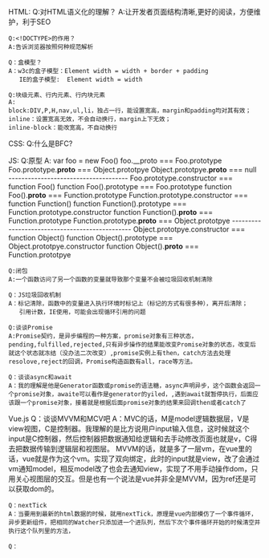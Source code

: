 HTML:
    Q:对HTML语义化的理解？
    A:让开发者页面结构清晰,更好的阅读，方便维护，利于SEO

    Q:<!DOCTYPE>的作用？
    A:告诉浏览器按照何种规范解析

    Q：盒模型？
    A：w3c的盒子模型：Element width = width + border + padding
       IE的盒子模型:  Element width = width

    Q:块级元素、行内元素、行内块元素
    A:
    block:DIV,P,H,nav,ul,li，独占一行，能设置宽高，margin和padding均对其有效；
    inline：设置宽高无效，不会自动换行，margin上下无效；
    inline-block：能改宽高，不自动换行

CSS:
    Q:什么是BFC?

JS:
    Q:原型
    A:
    var foo = new Foo()
    foo.__proto === Foo.prototype
    Foo.prototype.__proto__ === Object.prototpye
    Object.prototpye.__proto__ === null
    -------------------------------------
    Foo.prototype.constructor === function Foo()
    function Foo().prototype === Foo.prototype
    function Foo().__proto__ === Function.prototype
    Function.prototype.constructor === function Function()
    function Function().prototype === Function.prototype.constructor
    function Function().__proto__ === Function.prototype
    Function.prototype.__proto__ === Object.prototpye
    -----------------------------------------------
    Object.prototpye.constructor === function Object()
    function Object().prototype === Object.prototpye.constructor
    function Object().__proto__ === Function.prototpye

    Q:闭包
    A:一个函数访问了另一个函数的变量就导致那个变量不会被垃圾回收机制清除

    Q：JS垃圾回收机制
    A：标记清除，函数中的变量进入执行环境时标记上（标记的方式有很多种），离开后清除；
       引用计数，IE使用，可能会出现循环引用的问题
    
    Q:谈谈Promise
    A:Promise契约，是异步编程的一种方案，promise对象有三种状态，pending,fulfilled,rejected,只有异步操作的结果能改变Promise对象的状态，改变后就这个状态就冻结（没办法二次改变）,promise实例上有then，catch方法去处理resolove,reject的回调，Promise构造函数有all，race等方法。

    Q：谈谈async和await
    A：我的理解是他是Generator函数或promise的语法糖，async声明异步，这个函数会返回一个promise对象，awaite可以看作是generator的yiled，,遇到await就暂停执行，后面应该跟一个promise对象，接着就是根据后面promise对象的结果来回调then或者catch了

Vue.js
    Q：谈谈MVVM和MCV吧
    A：MVC的话，M是model逻辑数据层，V是view视图，C是控制器。我理解的是比方说用户input输入信息，这时候就这个input是C控制器，然后控制器把数据通知给逻辑和去手动修改页面也就是v，C得去把数据传输到逻辑层和视图层。
      MVVM的话，就是多了一层vm，在vue里的话，vue就是作为这个vm。实现了双向绑定，此时的input就是view，改了会通过vm通知model，相反model改了也会去通知view，实现了不用手动操作dom，只用关心视图层的交互。但是也有一个说法是vue并非全是MVVM，因为ref还是可以获取dom的。
    
    Q：nextTick
    A：当要用到最新的html数据的时候，就用nextTick，原理是vue内部模仿了一个事件循环，异步更新组件，把相同的Watcher只添加进一个进队列，然后下次个事件循环开始的时候清空并执行这个队列里的方法，

    Q：
